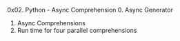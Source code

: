 0x02. Python - Async Comprehension
0. Async Generator
1. Async Comprehensions
2. Run time for four parallel comprehensions
